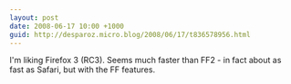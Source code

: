 ```yaml
---
layout: post
date: 2008-06-17 10:00 +1000
guid: http://desparoz.micro.blog/2008/06/17/t836578956.html
---
```

I'm liking Firefox 3 (RC3).  Seems much faster than FF2 - in fact about as fast as Safari, but with the FF features.
